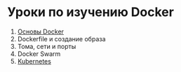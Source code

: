 # Уроки по изучению Docker

1) [Основы Docker](level0/Basics.md)
2) Dockerfile и создание образа
3) Тома, сети и порты
4) Docker Swarm
5) [Kubernetes](level4/index.md)